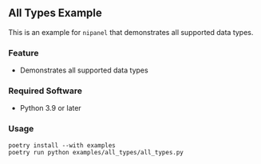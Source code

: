 ## All Types Example

This is an example for `nipanel` that demonstrates all supported data types.

### Feature

- Demonstrates all supported data types

### Required Software

- Python 3.9 or later

### Usage

```pwsh
poetry install --with examples
poetry run python examples/all_types/all_types.py
```
